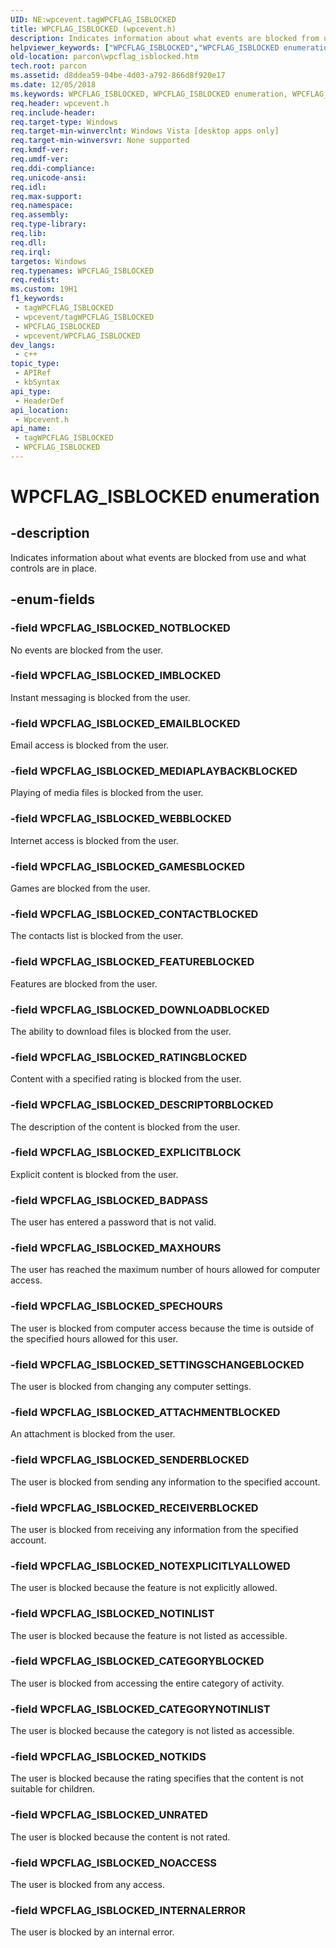 ```yaml
---
UID: NE:wpcevent.tagWPCFLAG_ISBLOCKED
title: WPCFLAG_ISBLOCKED (wpcevent.h)
description: Indicates information about what events are blocked from use and what controls are in place.
helpviewer_keywords: ["WPCFLAG_ISBLOCKED","WPCFLAG_ISBLOCKED enumeration","WPCFLAG_ISBLOCKED_ATTACHMENTBLOCKED","WPCFLAG_ISBLOCKED_BADPASS","WPCFLAG_ISBLOCKED_CATEGORYBLOCKED","WPCFLAG_ISBLOCKED_CATEGORYNOTINLIST","WPCFLAG_ISBLOCKED_CONTACTBLOCKED","WPCFLAG_ISBLOCKED_DESCRIPTORBLOCKED","WPCFLAG_ISBLOCKED_DOWNLOADBLOCKED","WPCFLAG_ISBLOCKED_EMAILBLOCKED","WPCFLAG_ISBLOCKED_EXPLICITBLOCK","WPCFLAG_ISBLOCKED_FEATUREBLOCKED","WPCFLAG_ISBLOCKED_GAMESBLOCKED","WPCFLAG_ISBLOCKED_IMBLOCKED","WPCFLAG_ISBLOCKED_INTERNALERROR","WPCFLAG_ISBLOCKED_MAXHOURS","WPCFLAG_ISBLOCKED_MEDIAPLAYBACKBLOCKED","WPCFLAG_ISBLOCKED_NOACCESS","WPCFLAG_ISBLOCKED_NOTBLOCKED","WPCFLAG_ISBLOCKED_NOTEXPLICITLYALLOWED","WPCFLAG_ISBLOCKED_NOTINLIST","WPCFLAG_ISBLOCKED_NOTKIDS","WPCFLAG_ISBLOCKED_RATINGBLOCKED","WPCFLAG_ISBLOCKED_RECEIVERBLOCKED","WPCFLAG_ISBLOCKED_SENDERBLOCKED","WPCFLAG_ISBLOCKED_SETTINGSCHANGEBLOCKED","WPCFLAG_ISBLOCKED_SPECHOURS","WPCFLAG_ISBLOCKED_UNRATED","WPCFLAG_ISBLOCKED_WEBBLOCKED","parcon.wpcflag_isblocked","wpcevent/WPCFLAG_ISBLOCKED","wpcevent/WPCFLAG_ISBLOCKED_ATTACHMENTBLOCKED","wpcevent/WPCFLAG_ISBLOCKED_BADPASS","wpcevent/WPCFLAG_ISBLOCKED_CATEGORYBLOCKED","wpcevent/WPCFLAG_ISBLOCKED_CATEGORYNOTINLIST","wpcevent/WPCFLAG_ISBLOCKED_CONTACTBLOCKED","wpcevent/WPCFLAG_ISBLOCKED_DESCRIPTORBLOCKED","wpcevent/WPCFLAG_ISBLOCKED_DOWNLOADBLOCKED","wpcevent/WPCFLAG_ISBLOCKED_EMAILBLOCKED","wpcevent/WPCFLAG_ISBLOCKED_EXPLICITBLOCK","wpcevent/WPCFLAG_ISBLOCKED_FEATUREBLOCKED","wpcevent/WPCFLAG_ISBLOCKED_GAMESBLOCKED","wpcevent/WPCFLAG_ISBLOCKED_IMBLOCKED","wpcevent/WPCFLAG_ISBLOCKED_INTERNALERROR","wpcevent/WPCFLAG_ISBLOCKED_MAXHOURS","wpcevent/WPCFLAG_ISBLOCKED_MEDIAPLAYBACKBLOCKED","wpcevent/WPCFLAG_ISBLOCKED_NOACCESS","wpcevent/WPCFLAG_ISBLOCKED_NOTBLOCKED","wpcevent/WPCFLAG_ISBLOCKED_NOTEXPLICITLYALLOWED","wpcevent/WPCFLAG_ISBLOCKED_NOTINLIST","wpcevent/WPCFLAG_ISBLOCKED_NOTKIDS","wpcevent/WPCFLAG_ISBLOCKED_RATINGBLOCKED","wpcevent/WPCFLAG_ISBLOCKED_RECEIVERBLOCKED","wpcevent/WPCFLAG_ISBLOCKED_SENDERBLOCKED","wpcevent/WPCFLAG_ISBLOCKED_SETTINGSCHANGEBLOCKED","wpcevent/WPCFLAG_ISBLOCKED_SPECHOURS","wpcevent/WPCFLAG_ISBLOCKED_UNRATED","wpcevent/WPCFLAG_ISBLOCKED_WEBBLOCKED"]
old-location: parcon\wpcflag_isblocked.htm
tech.root: parcon
ms.assetid: d8ddea59-04be-4d03-a792-866d8f920e17
ms.date: 12/05/2018
ms.keywords: WPCFLAG_ISBLOCKED, WPCFLAG_ISBLOCKED enumeration, WPCFLAG_ISBLOCKED_ATTACHMENTBLOCKED, WPCFLAG_ISBLOCKED_BADPASS, WPCFLAG_ISBLOCKED_CATEGORYBLOCKED, WPCFLAG_ISBLOCKED_CATEGORYNOTINLIST, WPCFLAG_ISBLOCKED_CONTACTBLOCKED, WPCFLAG_ISBLOCKED_DESCRIPTORBLOCKED, WPCFLAG_ISBLOCKED_DOWNLOADBLOCKED, WPCFLAG_ISBLOCKED_EMAILBLOCKED, WPCFLAG_ISBLOCKED_EXPLICITBLOCK, WPCFLAG_ISBLOCKED_FEATUREBLOCKED, WPCFLAG_ISBLOCKED_GAMESBLOCKED, WPCFLAG_ISBLOCKED_IMBLOCKED, WPCFLAG_ISBLOCKED_INTERNALERROR, WPCFLAG_ISBLOCKED_MAXHOURS, WPCFLAG_ISBLOCKED_MEDIAPLAYBACKBLOCKED, WPCFLAG_ISBLOCKED_NOACCESS, WPCFLAG_ISBLOCKED_NOTBLOCKED, WPCFLAG_ISBLOCKED_NOTEXPLICITLYALLOWED, WPCFLAG_ISBLOCKED_NOTINLIST, WPCFLAG_ISBLOCKED_NOTKIDS, WPCFLAG_ISBLOCKED_RATINGBLOCKED, WPCFLAG_ISBLOCKED_RECEIVERBLOCKED, WPCFLAG_ISBLOCKED_SENDERBLOCKED, WPCFLAG_ISBLOCKED_SETTINGSCHANGEBLOCKED, WPCFLAG_ISBLOCKED_SPECHOURS, WPCFLAG_ISBLOCKED_UNRATED, WPCFLAG_ISBLOCKED_WEBBLOCKED, parcon.wpcflag_isblocked, wpcevent/WPCFLAG_ISBLOCKED, wpcevent/WPCFLAG_ISBLOCKED_ATTACHMENTBLOCKED, wpcevent/WPCFLAG_ISBLOCKED_BADPASS, wpcevent/WPCFLAG_ISBLOCKED_CATEGORYBLOCKED, wpcevent/WPCFLAG_ISBLOCKED_CATEGORYNOTINLIST, wpcevent/WPCFLAG_ISBLOCKED_CONTACTBLOCKED, wpcevent/WPCFLAG_ISBLOCKED_DESCRIPTORBLOCKED, wpcevent/WPCFLAG_ISBLOCKED_DOWNLOADBLOCKED, wpcevent/WPCFLAG_ISBLOCKED_EMAILBLOCKED, wpcevent/WPCFLAG_ISBLOCKED_EXPLICITBLOCK, wpcevent/WPCFLAG_ISBLOCKED_FEATUREBLOCKED, wpcevent/WPCFLAG_ISBLOCKED_GAMESBLOCKED, wpcevent/WPCFLAG_ISBLOCKED_IMBLOCKED, wpcevent/WPCFLAG_ISBLOCKED_INTERNALERROR, wpcevent/WPCFLAG_ISBLOCKED_MAXHOURS, wpcevent/WPCFLAG_ISBLOCKED_MEDIAPLAYBACKBLOCKED, wpcevent/WPCFLAG_ISBLOCKED_NOACCESS, wpcevent/WPCFLAG_ISBLOCKED_NOTBLOCKED, wpcevent/WPCFLAG_ISBLOCKED_NOTEXPLICITLYALLOWED, wpcevent/WPCFLAG_ISBLOCKED_NOTINLIST, wpcevent/WPCFLAG_ISBLOCKED_NOTKIDS, wpcevent/WPCFLAG_ISBLOCKED_RATINGBLOCKED, wpcevent/WPCFLAG_ISBLOCKED_RECEIVERBLOCKED, wpcevent/WPCFLAG_ISBLOCKED_SENDERBLOCKED, wpcevent/WPCFLAG_ISBLOCKED_SETTINGSCHANGEBLOCKED, wpcevent/WPCFLAG_ISBLOCKED_SPECHOURS, wpcevent/WPCFLAG_ISBLOCKED_UNRATED, wpcevent/WPCFLAG_ISBLOCKED_WEBBLOCKED
req.header: wpcevent.h
req.include-header: 
req.target-type: Windows
req.target-min-winverclnt: Windows Vista [desktop apps only]
req.target-min-winversvr: None supported
req.kmdf-ver: 
req.umdf-ver: 
req.ddi-compliance: 
req.unicode-ansi: 
req.idl: 
req.max-support: 
req.namespace: 
req.assembly: 
req.type-library: 
req.lib: 
req.dll: 
req.irql: 
targetos: Windows
req.typenames: WPCFLAG_ISBLOCKED
req.redist: 
ms.custom: 19H1
f1_keywords:
 - tagWPCFLAG_ISBLOCKED
 - wpcevent/tagWPCFLAG_ISBLOCKED
 - WPCFLAG_ISBLOCKED
 - wpcevent/WPCFLAG_ISBLOCKED
dev_langs:
 - c++
topic_type:
 - APIRef
 - kbSyntax
api_type:
 - HeaderDef
api_location:
 - Wpcevent.h
api_name:
 - tagWPCFLAG_ISBLOCKED
 - WPCFLAG_ISBLOCKED
---
```


# WPCFLAG_ISBLOCKED enumeration


## -description

Indicates information about what events are blocked from use and what controls are in place.

## -enum-fields

### -field WPCFLAG_ISBLOCKED_NOTBLOCKED

No events are blocked from the user.

### -field WPCFLAG_ISBLOCKED_IMBLOCKED

Instant messaging is blocked from the user.

### -field WPCFLAG_ISBLOCKED_EMAILBLOCKED

Email access is blocked from the user.

### -field WPCFLAG_ISBLOCKED_MEDIAPLAYBACKBLOCKED

Playing of media files is blocked from the user.

### -field WPCFLAG_ISBLOCKED_WEBBLOCKED

Internet access is blocked from the user.

### -field WPCFLAG_ISBLOCKED_GAMESBLOCKED

Games are blocked from the user.

### -field WPCFLAG_ISBLOCKED_CONTACTBLOCKED

The contacts list is blocked from the user.

### -field WPCFLAG_ISBLOCKED_FEATUREBLOCKED

Features are blocked from the user.

### -field WPCFLAG_ISBLOCKED_DOWNLOADBLOCKED

The ability to download files is blocked from the user.

### -field WPCFLAG_ISBLOCKED_RATINGBLOCKED

Content with a specified rating is blocked from the user.

### -field WPCFLAG_ISBLOCKED_DESCRIPTORBLOCKED

The description of the content is blocked from the user.

### -field WPCFLAG_ISBLOCKED_EXPLICITBLOCK

Explicit content is blocked from the user.

### -field WPCFLAG_ISBLOCKED_BADPASS

The user has entered a password that is not valid.

### -field WPCFLAG_ISBLOCKED_MAXHOURS

The user has reached the maximum number of hours allowed for computer access.

### -field WPCFLAG_ISBLOCKED_SPECHOURS

The user is blocked from computer access because the time is outside of the specified hours allowed for this user.

### -field WPCFLAG_ISBLOCKED_SETTINGSCHANGEBLOCKED

The user is blocked from changing any computer settings.

### -field WPCFLAG_ISBLOCKED_ATTACHMENTBLOCKED

An attachment is blocked from the user.

### -field WPCFLAG_ISBLOCKED_SENDERBLOCKED

The user is blocked from sending any information to the specified account.

### -field WPCFLAG_ISBLOCKED_RECEIVERBLOCKED

The user is blocked from receiving any information from the specified account.

### -field WPCFLAG_ISBLOCKED_NOTEXPLICITLYALLOWED

The user is blocked because the feature is not explicitly allowed.

### -field WPCFLAG_ISBLOCKED_NOTINLIST

The user is blocked because the feature is not listed as accessible.

### -field WPCFLAG_ISBLOCKED_CATEGORYBLOCKED

The user is blocked from accessing the entire category of activity.

### -field WPCFLAG_ISBLOCKED_CATEGORYNOTINLIST

The user is blocked because the category is not listed as accessible.

### -field WPCFLAG_ISBLOCKED_NOTKIDS

The user is blocked because the rating specifies that the content is not suitable for children.

### -field WPCFLAG_ISBLOCKED_UNRATED

The user is blocked because the content is not rated.

### -field WPCFLAG_ISBLOCKED_NOACCESS

The user is blocked from any access.

### -field WPCFLAG_ISBLOCKED_INTERNALERROR

The user is blocked by an internal error.

